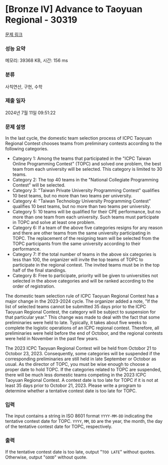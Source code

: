 # [Bronze IV] Advance to Taoyuan Regional - 30319 

[문제 링크](https://www.acmicpc.net/problem/30319) 

### 성능 요약

메모리: 39368 KB, 시간: 156 ms

### 분류

사칙연산, 구현, 수학

### 제출 일자

2024년 7월 11일 09:51:22

### 문제 설명

<p>In the last cycle, the domestic team selection process of ICPC Taoyuan Regional Contest chooses teams from preliminary contests according to the following categories.</p>

<ul>
	<li>Category 1: Among the teams that participated in the "ICPC Taiwan Online Programming Contest" (TOPC) and solved one problem, the best team from each university will be selected. This category is limited to 30 teams.</li>
	<li>Category 2: The top 40 teams in the "National Collegiate Programming Contest" will be selected.</li>
	<li>Category 3: "Taiwan Private University Programming Contest" qualifies 10 best teams, but no more than two teams per university.</li>
	<li>Category 4: "Taiwan Technology University Programming Contest" qualifies 10 best teams, but no more than two teams per university.</li>
	<li>Category 5: 10 teams will be qualified for their CPE performance, but no more than one team from each university. Such teams must participate in TOPC and solve at least one problem.</li>
	<li>Category 6: If a team of the above five categories resigns for any reason and there are other teams from the same university participating in TOPC. The replacement of the resigning team will be selected from the TOPC participants from the same university according to their performance.</li>
	<li>Category 7: If the total number of teams in the above six categories is less than 100, the organizer will invite the top teams of TOPC to participate in the regional contest. The invited teams must be in the top half of the final standings.</li>
	<li>Category 8: Free to participate, priority will be given to universities not selected in the above categories and will be ranked according to the order of registration.</li>
</ul>

<p>The domestic team selection rule of ICPC Taoyuan Regional Contest has a major change in the 2023-2024 cycle. The organizer added a note, "If the list of selected teams cannot be submitted 35 days prior to the ICPC Taoyuan Regional Contest, the category will be subject to suspension for that particular year." This change was made to deal with the fact that some preliminaries were held to late. Typically, it takes about five weeks to complete the logistic operations of an ICPC regional contest. Therefore, all preliminaries were held before the end of Octobor, and the regional contests were held in November in the past few years.</p>

<p>The 2023 ICPC Taoyuan Regional Contest will be held from Octobor 21 to Octobor 23, 2023. Consequently, some categories will be suspended if the corresponding preliminaries are still held in late September or Octobor as usual. As the director of TOPC, you must be wise enough to choose a proper date to hold TOPC. If the categories related to TOPC are suspended, there will be much less domestic teams competing in the 2023 ICPC Taoyuan Regional Contest. A contest date is too late for TOPC if it is not at least 35 days prior to Octobor 21, 2023. Please write a program to determine whether a tentative contest date is too late for TOPC.</p>

### 입력 

 <p>The input contains a string in ISO 8601 format <code>YYYY-MM-DD</code> indicating the tentative contest date for TOPC. <code>YYYY</code>, <code>MM</code>, <code>DD</code> are the year, the month, the day of the tentative contest date for TOPC, respectively.</p>

### 출력 

 <p>If the tentative contest date is too late, output "<code>TOO LATE</code>" without quotes. Otherwise, output "<code>GOOD</code>" without quote.</p>

